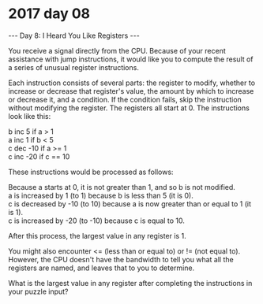 # 2017 day 08

--- Day 8: I Heard You Like Registers ---

You receive a signal directly from the CPU. Because of your recent assistance with jump instructions, it would like you to compute the result of a series of unusual register instructions.



Each instruction consists of several parts: the register to modify, whether to increase or decrease that register's value, the amount by which to increase or decrease it, and a condition. If the condition fails, skip the instruction without modifying the register. The registers all start at 0. The instructions look like this:



b inc 5 if a > 1\
a inc 1 if b < 5\
c dec -10 if a >= 1\
c inc -20 if c == 10



These instructions would be processed as follows:



Because a starts at 0, it is not greater than 1, and so b is not modified.\
a is increased by 1 (to 1) because b is less than 5 (it is 0).\
c is decreased by -10 (to 10) because a is now greater than or equal to 1 (it is 1).\
c is increased by -20 (to -10) because c is equal to 10.



After this process, the largest value in any register is 1.



You might also encounter <= (less than or equal to) or != (not equal to). However, the CPU doesn't have the bandwidth to tell you what all the registers are named, and leaves that to you to determine.



What is the largest value in any register after completing the instructions in your puzzle input?



